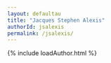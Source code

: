```yaml
---
layout: defaultau
title: "Jacques Stephen Alexis"
authorId: jsalexis
permalink: /jsalexis/
---
```

{% include loadAuthor.html %}
<script>
    $(document).ready(function(){
        showAuthorBio('{{ page.authorId }}');
   });
</script>